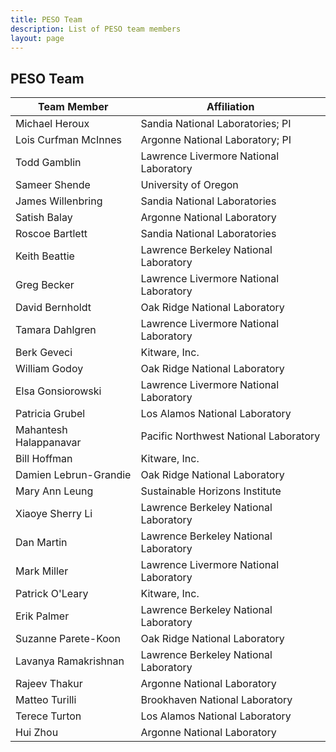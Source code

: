 ```yaml
---
title: PESO Team
description: List of PESO team members
layout: page
---
```

## PESO Team

| **Team Member** | **Affiliation** |
| --- | --- |
| Michael Heroux | Sandia National Laboratories; PI |
| Lois Curfman McInnes | Argonne National Laboratory; PI |
| Todd Gamblin | Lawrence Livermore National Laboratory |
| Sameer Shende | University of Oregon |
| James Willenbring | Sandia National Laboratories |
| Satish Balay | Argonne National Laboratory |
| Roscoe Bartlett | Sandia National Laboratories |
| Keith Beattie | Lawrence Berkeley National Laboratory |
| Greg Becker | Lawrence Livermore National Laboratory |
| David Bernholdt | Oak Ridge National Laboratory |
| Tamara Dahlgren | Lawrence Livermore National Laboratory |
| Berk Geveci | Kitware, Inc. |
| William Godoy | Oak Ridge National Laboratory |
| Elsa Gonsiorowski | Lawrence Livermore National Laboratory |
| Patricia Grubel | Los Alamos National Laboratory |
| Mahantesh Halappanavar | Pacific Northwest National Laboratory |
| Bill Hoffman | Kitware, Inc. |
| Damien Lebrun-Grandie | Oak Ridge National Laboratory |
| Mary Ann Leung | Sustainable Horizons Institute |
| Xiaoye Sherry Li | Lawrence Berkeley National Laboratory |
| Dan Martin | Lawrence Berkeley National Laboratory |
| Mark Miller | Lawrence Livermore National Laboratory |
| Patrick O'Leary | Kitware, Inc. |
| Erik Palmer | Lawrence Berkeley National Laboratory |
| Suzanne Parete-Koon | Oak Ridge National Laboratory |
| Lavanya Ramakrishnan | Lawrence Berkeley National Laboratory |
| Rajeev Thakur | Argonne National Laboratory |
| Matteo Turilli | Brookhaven National Laboratory |
| Terece Turton | Los Alamos National Laboratory |
| Hui Zhou | Argonne National Laboratory |

